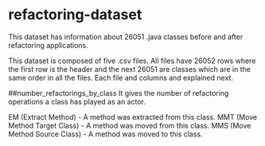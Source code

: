 # refactoring-dataset
This dataset has information about 26051 .java classes before and after refactoring applications.

This dataset is composed of five .csv files. All files have 26052 rows where the first row is the header and the next 26051 are classes which are in the same order in all the files. Each file and columns and explained next.

##number_refactorings_by_class
It gives the number of refactoring operations a class has played as an actor.

EM (Extract Method) - A method was extracted from this class.
MMT (Move Method Target Class) - A method was moved from this class.
MMS (Move Method Source Class) - A method was moved to this class.
